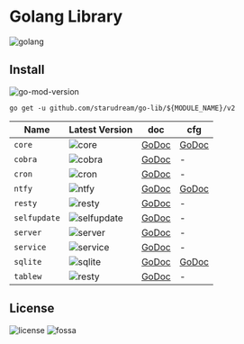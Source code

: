 # Golang Library

![golang](https://img.shields.io/github/actions/workflow/status/starudream/go-lib/golang.yml?style=for-the-badge&logo=github&label=golang)

## Install

![go-mod-version](https://img.shields.io/github/go-mod/go-version/starudream/go-lib?style=for-the-badge&logo=Go&label=go%20min%20version)

```shell
go get -u github.com/starudream/go-lib/${MODULE_NAME}/v2
```

| Name         | Latest Version                                                                                                                       | doc                                                                    | cfg                                                                                   |
|--------------|--------------------------------------------------------------------------------------------------------------------------------------|------------------------------------------------------------------------|---------------------------------------------------------------------------------------|
| `core`       | ![core](https://img.shields.io/github/v/tag/starudream/go-lib?filter=core%2F*&style=for-the-badge&logo=go&label=version)             | [GoDoc](https://pkg.go.dev/github.com/starudream/go-lib/core/v2)       | [GoDoc](https://pkg.go.dev/github.com/starudream/go-lib/core/v2/config/global#Config) |
| `cobra`      | ![cobra](https://img.shields.io/github/v/tag/starudream/go-lib?filter=cobra%2F*&style=for-the-badge&logo=go&label=version)           | [GoDoc](https://pkg.go.dev/github.com/starudream/go-lib/cobra/v2)      | -                                                                                     |
| `cron`       | ![cron](https://img.shields.io/github/v/tag/starudream/go-lib?filter=cron%2F*&style=for-the-badge&logo=go&label=version)             | [GoDoc](https://pkg.go.dev/github.com/starudream/go-lib/cron/v2)       | -                                                                                     |
| `ntfy`       | ![ntfy](https://img.shields.io/github/v/tag/starudream/go-lib?filter=ntfy%2F*&style=for-the-badge&logo=go&label=version)             | [GoDoc](https://pkg.go.dev/github.com/starudream/go-lib/ntfy/v2)       | [GoDoc](https://pkg.go.dev/github.com/starudream/go-lib/ntfy/v2#Config)               |
| `resty`      | ![resty](https://img.shields.io/github/v/tag/starudream/go-lib?filter=resty%2F*&style=for-the-badge&logo=go&label=version)           | [GoDoc](https://pkg.go.dev/github.com/starudream/go-lib/resty/v2)      | -                                                                                     |
| `selfupdate` | ![selfupdate](https://img.shields.io/github/v/tag/starudream/go-lib?filter=selfupdate%2F*&style=for-the-badge&logo=go&label=version) | [GoDoc](https://pkg.go.dev/github.com/starudream/go-lib/selfupdate/v2) | -                                                                                     |
| `server`     | ![server](https://img.shields.io/github/v/tag/starudream/go-lib?filter=server%2F*&style=for-the-badge&logo=go&label=version)         | [GoDoc](https://pkg.go.dev/github.com/starudream/go-lib/server/v2)     | -                                                                                     |
| `service`    | ![service](https://img.shields.io/github/v/tag/starudream/go-lib?filter=service%2F*&style=for-the-badge&logo=go&label=version)       | [GoDoc](https://pkg.go.dev/github.com/starudream/go-lib/service/v2)    | -                                                                                     |
| `sqlite`     | ![sqlite](https://img.shields.io/github/v/tag/starudream/go-lib?filter=sqlite%2F*&style=for-the-badge&logo=go&label=version)         | [GoDoc](https://pkg.go.dev/github.com/starudream/go-lib/sqlite/v2)     | [GoDoc](https://pkg.go.dev/github.com/starudream/go-lib/sqlite/v2#Config)             |
| `tablew`     | ![resty](https://img.shields.io/github/v/tag/starudream/go-lib?filter=tablew%2F*&style=for-the-badge&logo=go&label=version)          | [GoDoc](https://pkg.go.dev/github.com/starudream/go-lib/tablew/v2)     | -                                                                                     |

## License

![license](https://img.shields.io/github/license/starudream/go-lib)
![fossa](https://app.fossa.com/api/projects/git%2Bgithub.com%2Fstarudream%2Fgo-lib.svg?type=shield&issueType=license)
